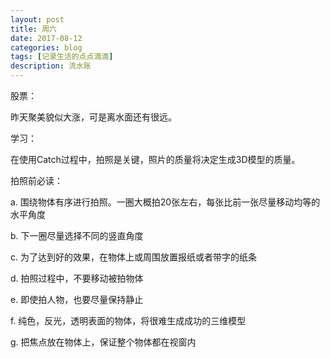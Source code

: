 ```yaml
---
layout: post
title: 周六
date: 2017-08-12
categories: blog
tags: [记录生活的点点滴滴]
description: 流水账
---
```


股票：

昨天聚美貌似大涨，可是离水面还有很远。

学习：

在使用Catch过程中，拍照是关键，照片的质量将决定生成3D模型的质量。

拍照前必读：

a. 围绕物体有序进行拍照。一圈大概拍20张左右，每张比前一张尽量移动均等的水平角度

b. 下一圈尽量选择不同的竖直角度

c. 为了达到好的效果，在物体上或周围放置报纸或者带字的纸条

d. 拍照过程中，不要移动被拍物体

e. 即使拍人物，也要尽量保持静止

f. 纯色，反光，透明表面的物体，将很难生成成功的三维模型

g. 把焦点放在物体上，保证整个物体都在视窗内






